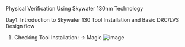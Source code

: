 Physical Verification Using Skywater 130nm Technology


Day1: Introduction to Skywater 130
Tool Installation and Basic DRC/LVS Design flow

1. Checking Tool Installation:
-> Magic
![image](https://user-images.githubusercontent.com/80171126/194927788-8c9c7302-f52c-45a8-9e45-bd2baea84b35.png)

